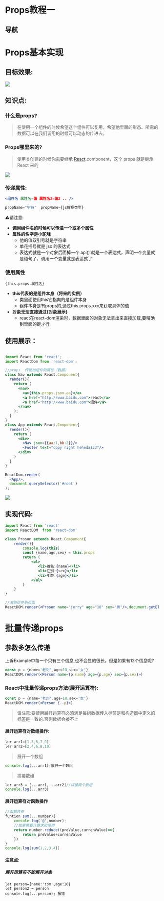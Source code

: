 # Props教程一

## 导航



# Props基本实现

## 目标效果:

![](F:\Project\Javascript\UI\React_LearnCode\09_props_1\Pictrue\target.png)



## 知识点:

### 什么是props?

> 在使用一个组件的时候希望这个组件可以复用，希望他里面的形态、所需的数据可以在我们调用的时候可以动态的传进去。



### Props哪里来的?

> 使用类创建的时候你需要继承 [React](https://so.csdn.net/so/search?q=React&spm=1001.2101.3001.7020).component，这个 props 就是继承React 来的

![](https://img-blog.csdnimg.cn/20200522083956666.png?x-oss-process=image/watermark,type_ZmFuZ3poZW5naGVpdGk,shadow_10,text_aHR0cHM6Ly9ibG9nLmNzZG4ubmV0L3FxXzQ0MTYzMjY5,size_16,color_FFFFFF,t_70)





### 传递属性:

```jsx
<组件名 属性名=值 属性名2=值2 .. />

propName="字符"  propName={js数据类型}
```

:warning:请注意:

- **调用组件名的时候可以传递一个或多个属性**
- **属性的名字是小驼峰**
  - 他的值双引号就是字符串
  - 单花括号就是 jsx 的表达式
  - 表达式就是一个对象后面掉一个 api() 就是一个表达式，声明一个变量就是语句了，调用一个变量就是表达式了



### **使用属性**

```
{this.props.属性名}
```

- **this代表的是组件本身（将来的实例）**
  - 类里面使用this它指向的是组件本身
  - 组件本身是有props的,通过this.props.xxx来获取具体的值
- **对象无法直接通过{对象展示}**
  - react在react-dom渲染时，数据里面的对象无法拿出来直接加载,要精确到里面的键才行



## **使用展示：**

```jsx

import React from 'react';
import ReactDom from 'react-dom';

//props  传递给组件的属性（数据）
class Nav extends React.Component{
  render(){
    return (
      <nav>
        <a>{this.props.json.aa}</a>
        <a href="http://www.baidu.com">react</a>
        <a href="http://www.baidu.com">组件</a>
      </nav>
    );
  }
}
class App extends React.Component{
  render(){
    return (
      <div>
        <Nav json={{aa:1,bb:2}}/>
        <Footer text="copy right heheda123"/>
      </div>
    )
  }
}

ReactDom.render(
  <App/>,
  document.querySelector('#root')
);


```

![](https://img-blog.csdnimg.cn/20200522090353649.png?x-oss-process=image/watermark,type_ZmFuZ3poZW5naGVpdGk,shadow_10,text_aHR0cHM6Ly9ibG9nLmNzZG4ubmV0L3FxXzQ0MTYzMjY5,size_16,color_FFFFFF,t_70)

## 实现代码:

```jsx
import React from 'react'
import ReactDOM  from 'react-dom'

class Proson extends React.Component{
    render(){
        console.log(this)
        const {name,age,sex} = this.props
        return (
            <ul>
               <li>姓名:{name}</li>
               <li>性别:{sex}</li>
               <li>年龄:{age}</li>
            </ul>     
        )
    }
}

//渲染组件到页面
ReactDOM.render(<Proson name="jerry" age="18" sex="男"/>,document.getElementById('root'))

```



# 批量传递props

## 参数多怎么传递

上诉Example中每一个只有三个信息,也不会显的很长，但是如果有12个信息呢?



```jsx
const p = {name='老刘',age=18,sex='女'}
ReactDOM.render(<Person name={p.name} age={p.age} sex={p.sex}>)
```

### **React中批量传递props方法(展开运算符)**:

```jsx
const p = {name='老刘',age=18,sex='女'}
ReactDOM.render(<Person {..p}>)
```

> 请注意:要使用展开运算符必须满足每组数据传入标签是和构造器中定义的标签是一致的.否则数据会接不上

#### 展开运算符对数组操作:

```jsx
ler arr1=[1,3,5,7,9]
ler arr2=[2,4,6,8,10]
```



> 展开一个数组

```jsx
console.log(...arr1);展开一个数组
```



> 拼接数组

```jsx
ler arr3 = [...arr1,...arr2]//拼接两个数组
console.log(...arr3)
```



#### 展开运算符对函数操作



```jsx
//函数传参
funtion sum(...number){
	console.log('@',number);
	//如果需要计算求和使用
	return number.reduce((preValue,currenValue)=>{
		return preValue+currenValue
	})
}
console.log(sum(1,2,3,4))
```



#### 注意点:

##### 展开运算符不能展开对象

```
let person={name:'tom',age:18}
let person2 = person
console.log(...person); 报错
```







